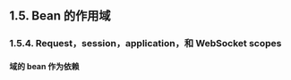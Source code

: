 ## 1.5. Bean 的作用域

### 1.5.4. Request，session，application，和 WebSocket scopes

#### <span id = "beans-factory-scopes-other-injection">域的 bean 作为依赖

